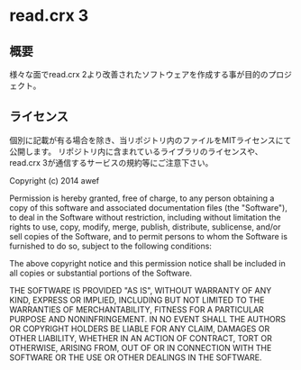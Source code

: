 # read.crx 3

## 概要

様々な面でread.crx 2より改善されたソフトウェアを作成する事が目的のプロジェクト。

## ライセンス

個別に記載が有る場合を除き、当リポジトリ内のファイルをMITライセンスにて公開します。
リポジトリ内に含まれているライブラリのライセンスや、read.crx 3が通信するサービスの規約等にご注意下さい。

Copyright (c) 2014 awef

Permission is hereby granted, free of charge, to any person obtaining a copy of this software and associated documentation files (the "Software"), to deal in the Software without restriction, including without limitation the rights to use, copy, modify, merge, publish, distribute, sublicense, and/or sell copies of the Software, and to permit persons to whom the Software is furnished to do so, subject to the following conditions:

The above copyright notice and this permission notice shall be included in all copies or substantial portions of the Software.

THE SOFTWARE IS PROVIDED "AS IS", WITHOUT WARRANTY OF ANY KIND, EXPRESS OR IMPLIED, INCLUDING BUT NOT LIMITED TO THE WARRANTIES OF MERCHANTABILITY, FITNESS FOR A PARTICULAR PURPOSE AND NONINFRINGEMENT. IN NO EVENT SHALL THE AUTHORS OR COPYRIGHT HOLDERS BE LIABLE FOR ANY CLAIM, DAMAGES OR OTHER LIABILITY, WHETHER IN AN ACTION OF CONTRACT, TORT OR OTHERWISE, ARISING FROM, OUT OF OR IN CONNECTION WITH THE SOFTWARE OR THE USE OR OTHER DEALINGS IN THE SOFTWARE.


